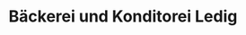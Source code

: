 ---
title: "Bäckerei und Konditorei Ledig"
url: /nienburg-weser/baeckerei-und-konditorei-ledig/
shop: Bäckerei
---